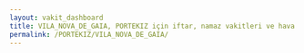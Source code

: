 ```yaml
---
layout: vakit_dashboard
title: VILA_NOVA_DE_GAIA, PORTEKIZ için iftar, namaz vakitleri ve hava durumu - ilçe/eyalet seç
permalink: /PORTEKIZ/VILA_NOVA_DE_GAIA/
---
```


<script type="text/javascript">
  var GLOBAL_COUNTRY = 'PORTEKIZ';
  var GLOBAL_CITY = 'VILA_NOVA_DE_GAIA';
  var GLOBAL_STATE = '';
  var lat = 72;
  var lon = 21;
</script>
